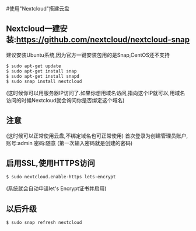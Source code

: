 #使用"Nextcloud"搭建云盘

## Nextcloud一建安装:<https://github.com/nextcloud/nextcloud-snap>

建议安装Ubuntu系统,因为官方一键安装包用的是Snap,CentOS还不支持

    $ sudo apt-get update
    $ sudo apt-get install snap
    $ sudo apt-get install snapd
    $ sudo snap install nextcloud

(这时候你可以用服务器IP访问了.如果你想用域名访问,指向这个IP就可以,用域名访问的时候Nextcloud就会询问你是否绑定这个域名)

## 注意

(这时候可以正常使用云盘,不绑定域名也可正常使用)
首次登录为创建管理员账户,账号:admin  密码:随意   (第一次输入密码就是创建的密码)

## 启用SSL,使用HTTPS访问

    $ sudo nextcloud.enable-https lets-encrypt

(系统就会自动申请let's Encrypt证书并启用)

## 以后升级

    $ sudo snap refresh nextcloud